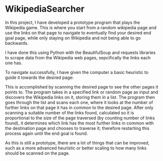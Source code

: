 # WikipediaSearcher

In this project, I have developed a prototype program that plays the Wikipedia game. This is where you start from a random wikipedia page and use the links on that page to navigate to eventually find your desired end goal page, while only staying on Wikipedia and not being able to go backwards.

I have done this using Python with the BeautifulSoup and requests libraries to scrape data from the Wikipedia web pages, sepcifically the links each one has. 

To navigate successfully, I have given the computer a basic heuristic to guide it towards the desired page:

This is accomplished by scanning the desired page to see the other pages it points to. The program takes in a specified link or random page as input and discovers the Wikipedia links on it, storing them in a list. The program then goes through the list and scans each one, where it looks at the number of further links on that page it has in common to the desired page. After only scanning a suitable number of the links found, calculated so it is proportional to the size of the page traversed (by counting number of links found), it determines which link has the most further links in common with the destination page and chooses to traverse it; therefore restarting this process again until the end goal is found. 

As this is still a prototype, there are a lot of things that can be improved, such as a more advanced heuristic or better scaling to how many links should be scanned on the page.
